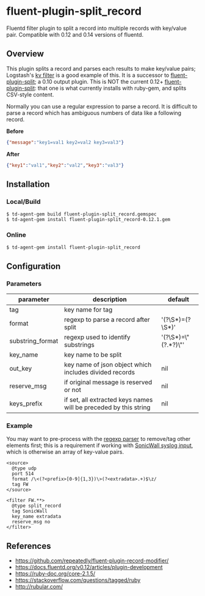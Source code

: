 # fluent-plugin-split_record

Fluentd filter plugin to split a record into multiple records with key/value pair. Compatible with 0.12 and 0.14 versions of fluentd.

## Overview
This plugin splits a record and parses each results to make key/value pairs; Logstash's [kv filter](https://www.elastic.co/guide/en/logstash/current/plugins-filters-kv.html) is a good example of this. It is a successor to [fluent-plugin-split](https://github.com/kazegusuri/fluent-plugin-split/); a 0.10 output plugin. This is NOT the current 0.12+ [fluent-plugin-split](https://github.com/toyama0919/fluent-plugin-split/): that one is what currently installs with ruby-gem, and splits CSV-style content.

Normally you can use a regular expression to parse a record. It is difficult to parse a record which has ambiguous numbers of data like a following record.

**Before**
```json
{"message":"key1=val1 key2=val2 key3=val3"}
```

**After**
```json
{"key1":"val1","key2":"val2","key3":"val3"}
```

## Installation

### Local/Build
```
$ td-agent-gem build fluent-plugin-split_record.gemspec
$ td-agent-gem install fluent-plugin-split_record-0.12.1.gem
```

### Online
```
$ td-agent-gem install fluent-plugin-split_record
```

## Configuration

### Parameters

|parameter|description|default|
|---|---|---|
|tag| key name for tag | |
|format| regexp to parse a record after split | '(?<key>\S*)=(?<value>\S*)' |
|substring_format| regexp used to identify substrings | '(?<key>\S*)=\\"(?<value>.*?)\\"' |
|key_name| key name to be split | |
|out_key| key name of json object which includes divided records | nil |
|reserve_msg| if original message is reserved or not | nil |
|keys_prefix| if set, all extracted keys names will be preceded by this string | nil |

### Example

You may want to pre-process with the [regexp parser](https://docs.fluentd.org/v0.12/articles/parser_regexp) to remove/tag other elements first; this is a requirement if working with [SonicWall syslog input](http://software.sonicwall.com/manual/232-001835-00_rev_a_sonicos_log_event_reference_guide.pdf), which is otherwise an array of key-value pairs.

```
<source>
  @type udp
  port 514
  format /\<(?<prefix>[0-9]{1,3})\>(?<extradata>.+)$\z/
  tag FW
</source>

<filter FW.**>
  @type split_record
  tag SonicWall
  key_name extradata
  reserve_msg no
</filter>
```

## References

* https://github.com/repeatedly/fluent-plugin-record-modifier/
* https://docs.fluentd.org/v0.12/articles/plugin-development
* https://ruby-doc.org/core-2.1.5/
* https://stackoverflow.com/questions/tagged/ruby
* http://rubular.com/

